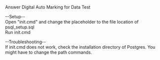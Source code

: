 Answer Digital Auto Marking for Data Test

--Setup--  
Open "init.cmd" and change the placeholder to the file location of psql_setup.sql  
Run init.cmd 

--Troubleshooting--  
If init.cmd does not work, check the installation directory of Postgres. You might have to change the path commands.

